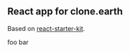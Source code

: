 ## React app for clone.earth

Based on [react-starter-kit](https://github.com/kriasoft/react-starter-kit).

foo bar
